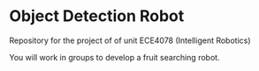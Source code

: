 # Object Detection Robot
Repository for the project of of unit ECE4078 (Intelligent Robotics)

You will work in groups to develop a fruit searching robot.
